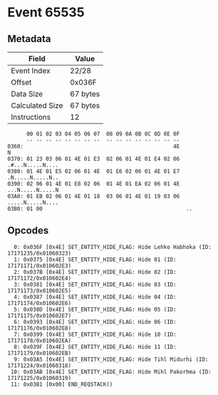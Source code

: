 # Event 65535

## Metadata

| Field           | Value    |
|-----------------|----------|
| Event Index     | 22/28    |
| Offset          | 0x036F   |
| Data Size       | 67 bytes |
| Calculated Size | 67 bytes |
| Instructions    | 12       |

```
      00 01 02 03 04 05 06 07  08 09 0A 0B 0C 0D 0E 0F
      -- -- -- -- -- -- -- --  -- -- -- -- -- -- -- --
0360:                                               4E                 N
0370: 01 23 03 06 01 4E 01 E3  02 06 01 4E 01 E4 02 06  .#...N.....N....
0380: 01 4E 01 E5 02 06 01 4E  01 E6 02 06 01 4E 01 E7  .N.....N.....N..
0390: 02 06 01 4E 01 E8 02 06  01 4E 01 EA 02 06 01 4E  ...N.....N.....N
03A0: 01 EB 02 06 01 4E 01 18  03 06 01 4E 01 19 03 06  .....N.....N....
03B0: 01 00                                             ..              
```

## Opcodes

```
  0: 0x036F [0x4E] SET_ENTITY_HIDE_FLAG: Hide Lehko Habhoka (ID: 17171235/0x01060323)
  1: 0x0375 [0x4E] SET_ENTITY_HIDE_FLAG: Hide 01 (ID: 17171171/0x010602E3)
  2: 0x037B [0x4E] SET_ENTITY_HIDE_FLAG: Hide 02 (ID: 17171172/0x010602E4)
  3: 0x0381 [0x4E] SET_ENTITY_HIDE_FLAG: Hide 03 (ID: 17171173/0x010602E5)
  4: 0x0387 [0x4E] SET_ENTITY_HIDE_FLAG: Hide 04 (ID: 17171174/0x010602E6)
  5: 0x038D [0x4E] SET_ENTITY_HIDE_FLAG: Hide 05 (ID: 17171175/0x010602E7)
  6: 0x0393 [0x4E] SET_ENTITY_HIDE_FLAG: Hide 06 (ID: 17171176/0x010602E8)
  7: 0x0399 [0x4E] SET_ENTITY_HIDE_FLAG: Hide 10 (ID: 17171178/0x010602EA)
  8: 0x039F [0x4E] SET_ENTITY_HIDE_FLAG: Hide 11 (ID: 17171179/0x010602EB)
  9: 0x03A5 [0x4E] SET_ENTITY_HIDE_FLAG: Hide Tihl Midurhi (ID: 17171224/0x01060318)
 10: 0x03AB [0x4E] SET_ENTITY_HIDE_FLAG: Hide Mihl Pakorhma (ID: 17171225/0x01060319)
 11: 0x03B1 [0x00] END_REQSTACK()
```
